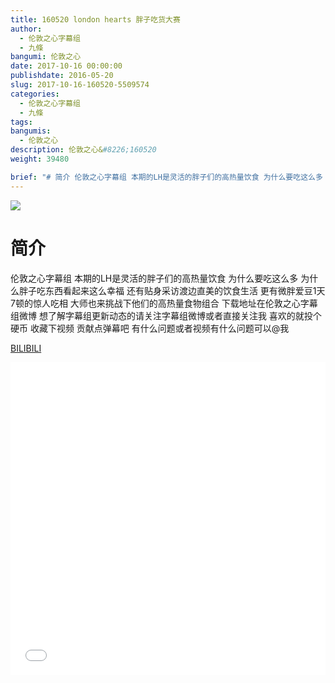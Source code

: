 ```yaml
---
title: 160520 london hearts 胖子吃货大赛
author: 
  - 伦敦之心字幕组
  - 九條
bangumi: 伦敦之心
date: 2017-10-16 00:00:00
publishdate: 2016-05-20
slug: 2017-10-16-160520-5509574
categories: 
  - 伦敦之心字幕组
  - 九條
tags: 
bangumis: 
  - 伦敦之心
description: 伦敦之心&#8226;160520
weight: 39480

brief: "# 简介 伦敦之心字幕组 本期的LH是灵活的胖子们的高热量饮食 为什么要吃这么多 为什么胖子吃东西看起来这么幸福 还有贴身采访渡边直美的饮食生活 更有微胖爱豆1天7顿的惊人吃相 大师也来挑战下他们的高热量食物组合 下载地址在伦敦之心字幕组微博 想了解字幕组更新动态的请关注字幕组微博或者直接关注我 喜欢的就投个硬币 收藏下视频 贡献点弹幕吧 有什么问题或者视频有什么问题可以@我"
---
```


![](https://i.imgur.com/CZ4WHyc.jpg)

# 简介  
伦敦之心字幕组 本期的LH是灵活的胖子们的高热量饮食 为什么要吃这么多 为什么胖子吃东西看起来这么幸福 还有贴身采访渡边直美的饮食生活 更有微胖爱豆1天7顿的惊人吃相 大师也来挑战下他们的高热量食物组合 下载地址在伦敦之心字幕组微博 想了解字幕组更新动态的请关注字幕组微博或者直接关注我 喜欢的就投个硬币 收藏下视频 贡献点弹幕吧
有什么问题或者视频有什么问题可以@我

  [BILIBILI](https://www.bilibili.com/video/av5509574/)


<div class="vcontainer">  <iframe class='video' src="//www.bilibili.com/blackboard/player.html?aid=5509574" width="100%" height="500" frameborder="0" allowfullscreen="allowfullscreen"></iframe></div>
